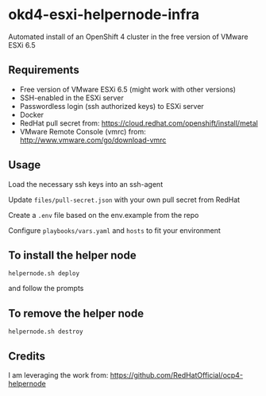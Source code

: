 # okd4-esxi-helpernode-infra

Automated install of an OpenShift 4 cluster in the free version of VMware ESXi 6.5


## Requirements

- Free version of VMware ESXi 6.5 (might work with other versions)
- SSH-enabled in the ESXi server
- Passwordless login (ssh authorized keys) to ESXi server
- Docker
- RedHat pull secret from: https://cloud.redhat.com/openshift/install/metal
- VMware Remote Console (vmrc) from: http://www.vmware.com/go/download-vmrc



## Usage
Load the necessary ssh keys into an ssh-agent

Update `files/pull-secret.json` with your own pull secret from RedHat

Create a `.env` file based on the env.example from the repo

Configure `playbooks/vars.yaml` and `hosts` to fit your environment


## To install the helper node

`helpernode.sh deploy`

and follow the prompts

## To remove the helper node

`helpernode.sh destroy`


## Credits
I am leveraging the work from: https://github.com/RedHatOfficial/ocp4-helpernode

